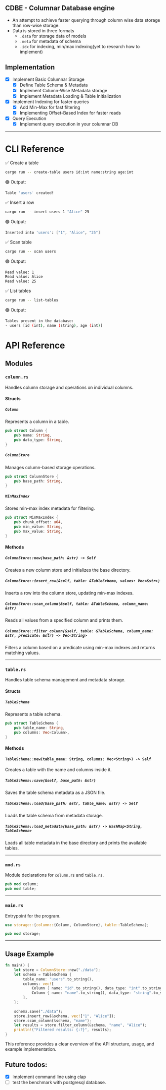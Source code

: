 ## CDBE - Columnar Database engine

- An attempt to achieve faster querying through column wise data storage than row-wise storage.
- Data is stored in three formats
    - `.data` for storage data of models
    - `.meta` for metadata of schema
    - `.idx` for indexing, min/max indexing(yet to research how to implement)

## Implementation
- [x] Implement Basic Columnar Storage
    - [x] Define Table Schema & Metadata
    - [x] Implement Column-Wise Metadata storage
    - [x] Implement Metadata Loading & Table Initialization
- [x] Implement Indexing for faster queries
    - [x] Add Min-Max for fast filtering
    - [x] Implementing Offset-Based Index for faster reads
- [x] Query Execution
    - [x] Implement query execution in your columnar DB

<hr>

# CLI Reference

✅ Create a table

```sh
cargo run -- create-table users id:int name:string age:int
```
🟢 Output:

```sh
Table 'users' created!
```
✅ Insert a row

```sh
cargo run -- insert users 1 "Alice" 25
```
🟢 Output:

```sh
Inserted into 'users': ["1", "Alice", "25"]
```
✅ Scan table

```sh
cargo run -- scan users
```
🟢 Output:

```sh
Read value: 1
Read value: Alice
Read value: 25
```
✅ List tables

```sh
cargo run -- list-tables
```
🟢 Output:

```sh
Tables present in the database:
- users [id (int), name (string), age (int)]
```

# API Reference

## Modules

### `column.rs`
Handles column storage and operations on individual columns.

#### Structs

##### `Column`
Represents a column in a table.
```rust
pub struct Column {
    pub name: String,
    pub data_type: String,
}
```

##### `ColumnStore`
Manages column-based storage operations.
```rust
pub struct ColumnStore {
    pub base_path: String,
}
```

##### `MinMaxIndex`
Stores min-max index metadata for filtering.
```rust
pub struct MinMaxIndex {
    pub chunk_offset: u64,
    pub min_value: String,
    pub max_value: String,
}
```

#### Methods

##### `ColumnStore::new(base_path: &str) -> Self`
Creates a new column store and initializes the base directory.

##### `ColumnStore::insert_row(&self, table: &TableSchema, values: Vec<&str>)`
Inserts a row into the column store, updating min-max indexes.

##### `ColumnStore::scan_column(&self, table: &TableSchema, column_name: &str)`
Reads all values from a specified column and prints them.

##### `ColumnStore::filter_column(&self, table: &TableSchema, column_name: &str, predicate: &str) -> Vec<String>`
Filters a column based on a predicate using min-max indexes and returns matching values.

---

### `table.rs`
Handles table schema management and metadata storage.

#### Structs

##### `TableSchema`
Represents a table schema.
```rust
pub struct TableSchema {
    pub table_name: String,
    pub columns: Vec<Column>,
}
```

#### Methods

#### `TableSchema::new(table_name: String, columns: Vec<String>) -> Self`
Creates a table with the name and columns inside it.

##### `TableSchema::save(&self, base_path: &str)`
Saves the table schema metadata as a JSON file.

##### `TableSchema::load(base_path: &str, table_name: &str) -> Self`
Loads the table schema from metadata storage.

##### `TableSchema::load_metadata(base_path: &str) -> HashMap<String, TableSchema>`
Loads all table metadata in the base directory and prints the available tables.

---

### `mod.rs`
Module declarations for `column.rs` and `table.rs`.

```rust
pub mod column;
pub mod table;
```

---

### `main.rs`
Entrypoint for the program.

```rust
use storage::{column::{Column, ColumnStore}, table::TableSchema};

pub mod storage;
```

---

## Usage Example

```rust
fn main() {
    let store = ColumnStore::new("./data");
    let schema = TableSchema {
        table_name: "users".to_string(),
        columns: vec![
            Column { name: "id".to_string(), data_type: "int".to_string() },
            Column { name: "name".to_string(), data_type: "string".to_string() },
        ],
    };
    
    schema.save("./data");
    store.insert_row(&schema, vec!["1", "Alice"]);
    store.scan_column(&schema, "name");
    let results = store.filter_column(&schema, "name", "Alice");
    println!("Filtered results: {:?}", results);
}
```

This reference provides a clear overview of the API structure, usage, and example implementation.

## Future todos:
- [x] Implement command line using clap
- [ ] test the benchmark with postgresql database.